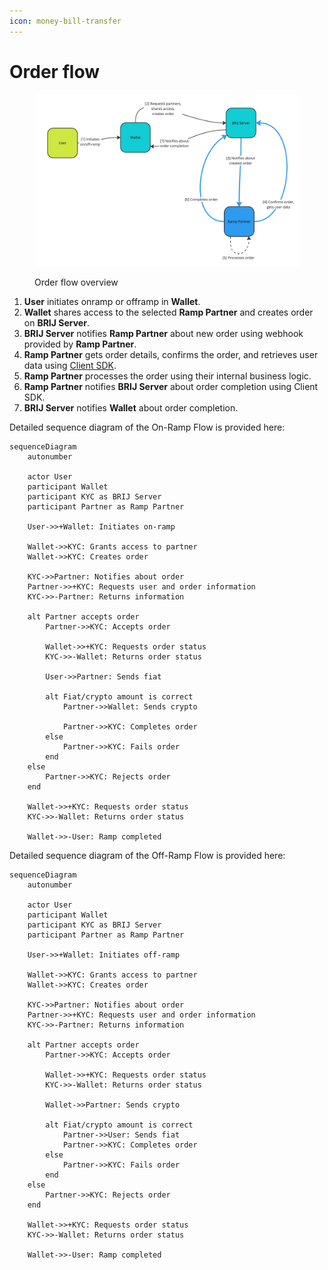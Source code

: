 ```yaml
---
icon: money-bill-transfer
---
```


# Order flow

<figure><img src="../.gitbook/assets/KYC flow - Frame 2.jpg" alt=""><figcaption><p>Order flow overview</p></figcaption></figure>

1. **User** initiates onramp or offramp in **Wallet**.
2. **Wallet** shares access to the selected **Ramp Partner** and creates order on **BRIJ Server**.
3. **BRIJ Server** notifies **Ramp Partner** about new order using webhook provided by **Ramp Partner**.
4. **Ramp Partner** gets order details, confirms the order, and retrieves user data using [Client SDK](../for-on-ramp-off-ramp-partner/quickstart.md).
5. **Ramp Partner** processes the order using their internal business logic.
6. **Ramp Partner** notifies **BRIJ Server** about order completion using Client SDK.
7. **BRIJ Server** notifies **Wallet** about order completion.

Detailed sequence diagram of the On-Ramp Flow is provided here:

```mermaid
sequenceDiagram
    autonumber

    actor User
    participant Wallet
    participant KYC as BRIJ Server
    participant Partner as Ramp Partner

    User->>+Wallet: Initiates on-ramp

    Wallet->>KYC: Grants access to partner
    Wallet->>KYC: Creates order

    KYC->>Partner: Notifies about order
    Partner->>+KYC: Requests user and order information
    KYC->>-Partner: Returns information

    alt Partner accepts order
        Partner->>KYC: Accepts order

        Wallet->>+KYC: Requests order status
        KYC->>-Wallet: Returns order status

        User->>Partner: Sends fiat

        alt Fiat/crypto amount is correct
            Partner->>Wallet: Sends crypto

            Partner->>KYC: Completes order
        else
            Partner->>KYC: Fails order
        end
    else
        Partner->>KYC: Rejects order
    end

    Wallet->>+KYC: Requests order status
    KYC->>-Wallet: Returns order status

    Wallet->>-User: Ramp completed
```

Detailed sequence diagram of the Off-Ramp Flow is provided here:

```mermaid
sequenceDiagram
    autonumber

    actor User
    participant Wallet
    participant KYC as BRIJ Server
    participant Partner as Ramp Partner

    User->>+Wallet: Initiates off-ramp

    Wallet->>KYC: Grants access to partner
    Wallet->>KYC: Creates order

    KYC->>Partner: Notifies about order
    Partner->>+KYC: Requests user and order information
    KYC->>-Partner: Returns information

    alt Partner accepts order
        Partner->>KYC: Accepts order

        Wallet->>+KYC: Requests order status
        KYC->>-Wallet: Returns order status

        Wallet->>Partner: Sends crypto

        alt Fiat/crypto amount is correct
            Partner->>User: Sends fiat
            Partner->>KYC: Completes order
        else
            Partner->>KYC: Fails order
        end
    else
        Partner->>KYC: Rejects order
    end

    Wallet->>+KYC: Requests order status
    KYC->>-Wallet: Returns order status

    Wallet->>-User: Ramp completed
```
